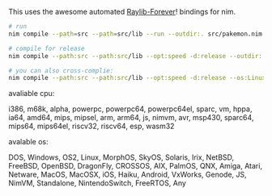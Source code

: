 This uses the awesome automated [Raylib-Forever](https://github.com/Guevara-chan/Raylib-Forever)! bindings for nim.

```sh
# run
nim compile --path=src --path=src/lib --run --outdir:. src/pakemon.nim

# compile for release
nim compile --path:src --path:src/lib --opt:speed -d:release --outdir:. src/pakemon.nim

# you can also cross-complie:
nim compile --path:src --path:src/lib --opt:speed -d:release --os:Linux --cpu:arm --outdir:. src/pakemon.nim
```

avaliable cpu:

i386, m68k, alpha, powerpc, powerpc64, powerpc64el, sparc, vm, hppa, ia64, amd64, mips, mipsel, arm, arm64, js, nimvm, avr, msp430, sparc64, mips64, mips64el, riscv32, riscv64, esp, wasm32

avalable os:

DOS, Windows, OS2, Linux, MorphOS, SkyOS, Solaris, Irix, NetBSD, FreeBSD, OpenBSD, DragonFly, CROSSOS, AIX, PalmOS, QNX, Amiga, Atari, Netware, MacOS, MacOSX, iOS, Haiku, Android, VxWorks, Genode, JS, NimVM, Standalone, NintendoSwitch, FreeRTOS, Any